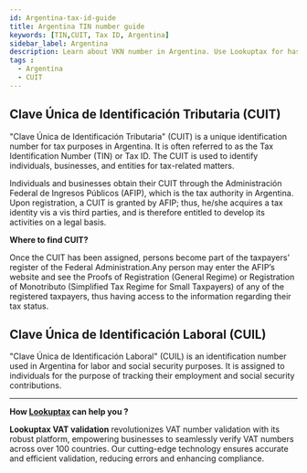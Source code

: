 ```yaml
---
id: Argentina-tax-id-guide
title: Argentina TIN number guide
keywords: [TIN,CUIT, Tax ID, Argentina]
sidebar_label: Argentina
description: Learn about VKN number in Argentina. Use Lookuptax for hassle-free tax id validation in Argentina and other 100+ countries
tags : 
  - Argentina
  - CUIT
---
```


## Clave Única de Identificación Tributaria (CUIT)
"Clave Única de Identificación Tributaria" (CUIT) is a unique identification number for tax purposes in Argentina. It is often referred to as the Tax Identification Number (TIN) or Tax ID. The CUIT is used to identify individuals, businesses, and entities for tax-related matters.

Individuals and businesses obtain their CUIT through the Administración Federal de Ingresos Públicos (AFIP), which is the tax authority in Argentina. Upon registration, a CUIT is granted by AFIP; thus, he/she acquires a tax identity vis a vis third parties, and is therefore entitled to develop its activities on a legal basis.

**Where to find CUIT?**

Once the CUIT has been assigned, persons become part of the taxpayers’ register of the Federal Administration.Any person may enter the AFIP’s website and see the Proofs of Registration (General Regime) or Registration of Monotributo (Simplified Tax Regime for Small Taxpayers) of any of the registered taxpayers, thus having access to the information regarding their tax status.

## Clave Única de Identificación Laboral (CUIL)
"Clave Única de Identificación Laboral" (CUIL) is an identification number used in Argentina for labor and social security purposes. It is assigned to individuals for the purpose of tracking their employment and social security contributions.

----
**How [Lookuptax](https://lookuptax.com/) can help you ?**

**Lookuptax VAT validation** revolutionizes VAT number validation with its robust platform, empowering businesses to seamlessly verify VAT numbers across over 100 countries. Our cutting-edge technology ensures accurate and efficient validation, reducing errors and enhancing compliance.
